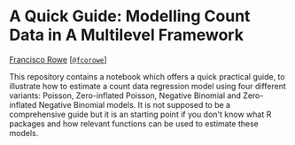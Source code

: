 # A Quick Guide: Modelling Count Data in A Multilevel Framework

[Francisco Rowe](http://www.franciscorowe.com) [[`@fcorowe`](http://twitter.com/fcorowe)]

This repository contains a notebook which offers a quick practical guide, to illustrate how to estimate a count data regression model using four different variants: Poisson, Zero-inflated Poisson, Negative Binomial and Zero-inflated Negative Binomial models. It is not supposed to be a comprehensive guide but it is an starting point if you don't know what R packages and how relevant functions can be used to estimate these models.
